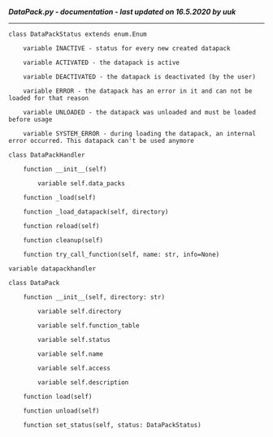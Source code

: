 ***DataPack.py - documentation - last updated on 16.5.2020 by uuk***
___

    class DataPackStatus extends enum.Enum

        variable INACTIVE - status for every new created datapack

        variable ACTIVATED - the datapack is active

        variable DEACTIVATED - the datapack is deactivated (by the user)

        variable ERROR - the datapack has an error in it and can not be loaded for that reason

        variable UNLOADED - the datapack was unloaded and must be loaded before usage

        variable SYSTEM_ERROR - during loading the datapack, an internal error occurred. This datapack can't be used anymore

    class DataPackHandler

        function __init__(self)

            variable self.data_packs

        function _load(self)

        function _load_datapack(self, directory)

        function reload(self)

        function cleanup(self)

        function try_call_function(self, name: str, info=None)

    variable datapackhandler

    class DataPack

        function __init__(self, directory: str)

            variable self.directory

            variable self.function_table

            variable self.status

            variable self.name

            variable self.access

            variable self.description

        function load(self)

        function unload(self)

        function set_status(self, status: DataPackStatus)